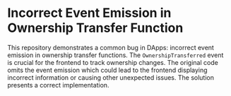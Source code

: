 # Incorrect Event Emission in Ownership Transfer Function

This repository demonstrates a common bug in DApps: incorrect event emission in ownership transfer functions.  The `OwnershipTransferred` event is crucial for the frontend to track ownership changes.  The original code omits the event emission which could lead to the frontend displaying incorrect information or causing other unexpected issues. The solution presents a correct implementation.